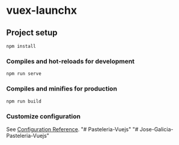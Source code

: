 # vuex-launchx

## Project setup
```
npm install
```

### Compiles and hot-reloads for development
```
npm run serve
```

### Compiles and minifies for production
```
npm run build
```

### Customize configuration
See [Configuration Reference](https://cli.vuejs.org/config/).
"# Pasteleria-Vuejs" 
"# Jose-Galicia-Pasteleria-Vuejs" 
